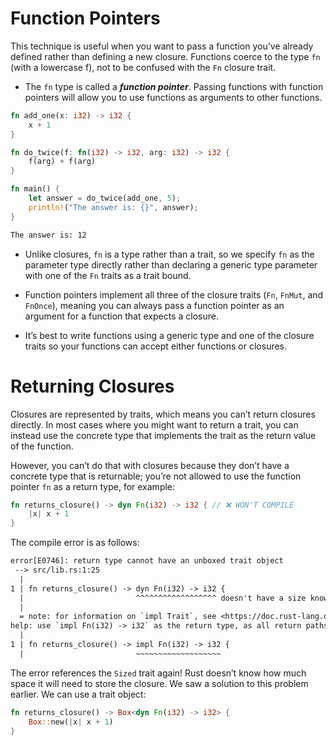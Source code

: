 # Function Pointers

This technique is useful when you want to pass a function you’ve already defined rather than defining a new closure. Functions coerce to the type `fn` (with a lowercase f), not to be confused with the `Fn` closure trait.

* The `fn` type is called a ***function pointer***. Passing functions with function pointers will allow you to use functions as arguments to other functions.

```RUST
fn add_one(x: i32) -> i32 {
    x + 1
}

fn do_twice(f: fn(i32) -> i32, arg: i32) -> i32 {
    f(arg) + f(arg)
}

fn main() {
    let answer = do_twice(add_one, 5);
    println!("The answer is: {}", answer);
}
```

```txt
The answer is: 12
```

* Unlike closures, `fn` is a type rather than a trait, so we specify `fn` as the parameter type directly rather than declaring a generic type parameter with one of the `Fn` traits as a trait bound.

* Function pointers implement all three of the closure traits (`Fn`, `FnMut`, and `FnOnce`), meaning you can always pass a function pointer as an argument for a function that expects a closure. 
* It’s best to write functions using a generic type and one of the closure traits so your functions can accept either functions or closures.

# Returning Closures

Closures are represented by traits, which means you can’t return closures directly. In most cases where you might want to return a trait, you can instead use the concrete type that implements the trait as the return value of the function.

However, you can’t do that with closures because they don’t have a concrete type that is returnable; you’re not allowed to use the function pointer `fn` as a return type, for example:

```rust
fn returns_closure() -> dyn Fn(i32) -> i32 { // ❌ WON'T COMPILE
    |x| x + 1
}
```

The compile error is as follows:

```txt
error[E0746]: return type cannot have an unboxed trait object
 --> src/lib.rs:1:25
  |
1 | fn returns_closure() -> dyn Fn(i32) -> i32 {
  |                         ^^^^^^^^^^^^^^^^^^ doesn't have a size known at compile-time
  |
  = note: for information on `impl Trait`, see <https://doc.rust-lang.org/book/ch10-02-traits.html#returning-types-that-implement-traits>
help: use `impl Fn(i32) -> i32` as the return type, as all return paths are of type `[closure@src/lib.rs:2:5: 2:14]`, which implements `Fn(i32) -> i32`
  |
1 | fn returns_closure() -> impl Fn(i32) -> i32 {
  |                         ~~~~~~~~~~~~~~~~~~~
```

The error references the `Sized` trait again! Rust doesn’t know how much space it will need to store the closure. We saw a solution to this problem earlier. We can use a trait object:

```rust
fn returns_closure() -> Box<dyn Fn(i32) -> i32> {
    Box::new(|x| x + 1)
}
```


